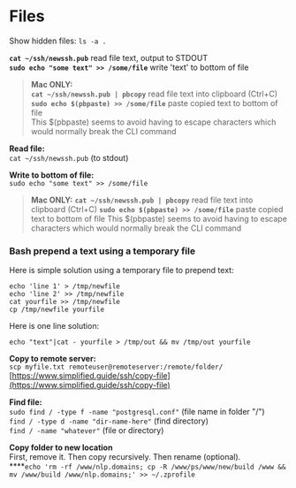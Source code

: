 # Files

Show hidden files: `ls -a .`  

**`cat ~/ssh/newssh.pub`** read file text, output to STDOUT  
**`sudo echo "some text" >> /some/file`** write 'text' to bottom of file

> **Mac ONLY:**  
> **`cat ~/ssh/newssh.pub | pbcopy`** read file text into clipboard \(Ctrl+C\)  
> **`sudo echo $(pbpaste) >> /some/file`** paste copied text to bottom of file  
> This $\(pbpaste\) seems to avoid having to escape characters which would normally break the CLI command

**Read file:**  
`cat ~/ssh/newssh.pub` \(to stdout\)

**Write to bottom of file:**  
`sudo echo "some text" >> /some/file`

> **Mac ONLY:** **`cat ~/ssh/newssh.pub | pbcopy`** read file text into clipboard \(Ctrl+C\) **`sudo echo $(pbpaste) >> /some/file`** paste copied text to bottom of file This $\(pbpaste\) seems to avoid having to escape characters which would normally break the CLI command

### Bash prepend a text using a temporary file

Here is simple solution using a temporary file to prepend text:

```text
echo 'line 1' > /tmp/newfile
echo 'line 2' >> /tmp/newfile
cat yourfile >> /tmp/newfile
cp /tmp/newfile yourfile
```

Here is one line solution:

```text
echo "text"|cat - yourfile > /tmp/out && mv /tmp/out yourfile
```

**Copy to remote server:**  
`scp myfile.txt remoteuser@remoteserver:/remote/folder/`  
[https://www.simplified.guide/ssh/copy-file](https://www.simplified.guide/ssh/copy-file)

**Find file:**  
`sudo find / -type f -name "postgresql.conf"` \(file name in folder "/"\)  
`find / -type d -name "dir-name-here"` \(find directory\)  
`find / -name "whatever"` \(file or directory\)

**Copy folder to new location**  
First, remove it. Then copy recursively. Then rename \(optional\).  
****`echo 'rm -rf /www/nlp.domains; cp -R /www/ps/www/new/build /www && mv /www/build /www/nlp.domains;' >> ~/.zprofile`  

